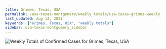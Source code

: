 ```yaml
---
title: Grimes, Texas, USA
permalink: /usa-texas-montgomery/weekly_totals/usa-texas-grimes-weekly_totals.html
last_updated: Aug 12, 2021
keywords: ["Grimes, Texas, USA", "weekly totals"]
sidebar: usa-texas-montgomery_sidebar
---
```


![Weekly Totals of Confirmed Cases for Grimes, Texas, USA](/covid_tracker/images/graphs/usa-texas-grimes-weekly_totals_graph.png)
